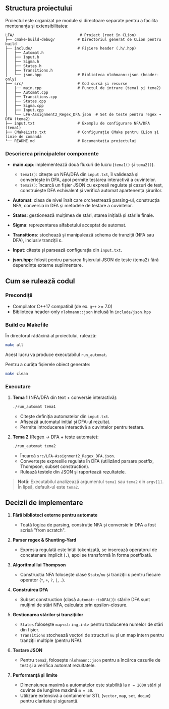 ## Structura proiectului

Proiectul este organizat pe module și directoare separate pentru a facilita mentenanța și extensibilitatea:

```
LFA/                             # Proiect (root în CLion)
├── cmake-build-debug/          # Directoriul generat de CLion pentru build
├── include/                    # Fișiere header (.h/.hpp)
│   ├── Automat.h
│   ├── Input.h
│   ├── Sigma.h
│   ├── States.h
│   ├── Transitions.h
│   └── json.hpp                # Biblioteca nlohmann::json (header-only)
├── src/                        # Cod sursă și resurse
│   ├── main.cpp                # Punctul de intrare (tema1 și tema2)
│   ├── Automat.cpp
│   ├── Transitions.cpp
│   ├── States.cpp
│   ├── Sigma.cpp
│   ├── Input.cpp
│   └── LFA-Assignment2_Regex_DFA.json  # Set de teste pentru regex → DFA (tema2)
├── input.txt                   # Exemplu de configurare NFA/DFA (tema1)
├── CMakeLists.txt              # Configurație CMake pentru CLion și linie de comandă
└── README.md                   # Documentația proiectului
```

### Descrierea principalelor componente

* **main.cpp**: implementează două fluxuri de lucru (`tema1()` și `tema2()`).

  * `tema1()`: citește un NFA/DFA din `input.txt`, îl validează și convertește în DFA, apoi permite testarea interactivă a cuvintelor.
  * `tema2()`: încarcă un fișier JSON cu expresii regulate și cazuri de test, construiește DFA echivalent și verifică automat apartenența șirurilor.
* **Automat**: clasa de nivel înalt care orchestrează parsing-ul, construcția NFA, conversia în DFA și metodele de testare a cuvintelor.
* **States**: gestionează mulțimea de stări, starea inițială și stările finale.
* **Sigma**: reprezentarea alfabetului acceptat de automat.
* **Transitions**: stochează și manipulează schema de tranziții (NFA sau DFA), inclusiv tranziții ε.
* **Input**: citește și parsează configurația din `input.txt`.
* **json.hpp**: folosit pentru parsarea fișierului JSON de teste (tema2) fără dependințe externe suplimentare.

## Cum se rulează codul

### Precondiții

* Compilator C++17 compatibil (de ex. `g++` >= 7.0)
* Biblioteca header-only `nlohmann::json` inclusă în `include/json.hpp`

### Build cu Makefile

În directorul rădăcină al proiectului, rulează:

```sh
make all
```

Acest lucru va produce executabilul `run_automat`.

Pentru a curăța fișierele obiect generate:

```sh
make clean
```

### Executare

1. **Tema 1** (NFA/DFA din text + conversie interactivă):

   ```sh
   ./run_automat tema1
   ```

   * Citește definiția automatelor din `input.txt`.
   * Afișează automatul inițial și DFA-ul rezultat.
   * Permite introducerea interactivă a cuvintelor pentru testare.

2. **Tema 2** (Regex → DFA + teste automate):

   ```sh
   ./run_automat tema2
   ```

   * Încarcă `src/LFA-Assignment2_Regex_DFA.json`.
   * Convertește expresiile regulate în DFA (utilizând parsare postfix, Thompson, subset construction).
   * Rulează testele din JSON și raportează rezultatele.

> **Notă**: Executabilul analizează argumentul `tema1` sau `tema2` din `argv[1]`. În lipsă, default-ul este `tema2`.

## Decizii de implementare

1. **Fără biblioteci externe pentru automate**

   * Toată logica de parsing, construție NFA și conversie în DFA a fost scrisă "from scratch".

2. **Parser regex & Shunting-Yard**

   * Expresia regulată este întâi tokenizată, se inserează operatorul de concatenare implicit (`.`), apoi se transformă în forma postfixată.

3. **Algoritmul lui Thompson**

   * Construcția NFA folosește clase `State`/`nu` și tranziții ε pentru fiecare operator (`*`, `+`, `?`, `|`, `.`).

4. **Construirea DFA**

   * Subset construction (clasă `Automat::toDFA()`): stările DFA sunt mulțimi de stări NFA, calculate prin epsilon-closure.

5. **Gestionarea stărilor și tranzițiilor**

   * `States` folosește `map<string,int>` pentru traducerea numelor de stări din fișier.
   * `Transitions` stochează vectori de structuri `nu` și un map intern pentru tranziții multiple (pentru NFA).

6. **Testare JSON**

   * Pentru `tema2`, folosește `nlohmann::json` pentru a încărca cazurile de test și a verifica automat rezultatele.

7. **Performanță și limite**

   * Dimensiunea maximă a automatelor este stabilită la `n = 2000` stări și cuvinte de lungime maximă `m = 50`.
   * Utilizare extensivă a containerelor STL (`vector`, `map`, `set`, `deque`) pentru claritate și siguranță.


